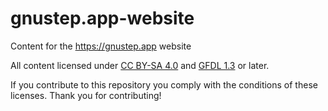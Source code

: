 # gnustep.app-website

Content for the https://gnustep.app website

All content licensed under [CC BY-SA 4.0](https://creativecommons.org/licenses/by-sa/4.0/) and [GFDL 1.3](https://www.gnu.org/licenses/fdl-1.3.en.html) or later.

If you contribute to this repository you comply with the conditions of these licenses. Thank you for contributing!
